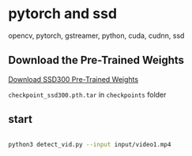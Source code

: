 
# pytorch and ssd

opencv, pytorch, gstreamer, python, cuda, cudnn, ssd


## Download the Pre-Trained Weights

[Download SSD300 Pre-Trained Weights](https://drive.google.com/file/d/1bvJfF6r_zYl2xZEpYXxgb7jLQHFZ01Qe/view)

`checkpoint_ssd300.pth.tar` in `checkpoints` folder 

## start

```bash

python3 detect_vid.py --input input/video1.mp4


```
